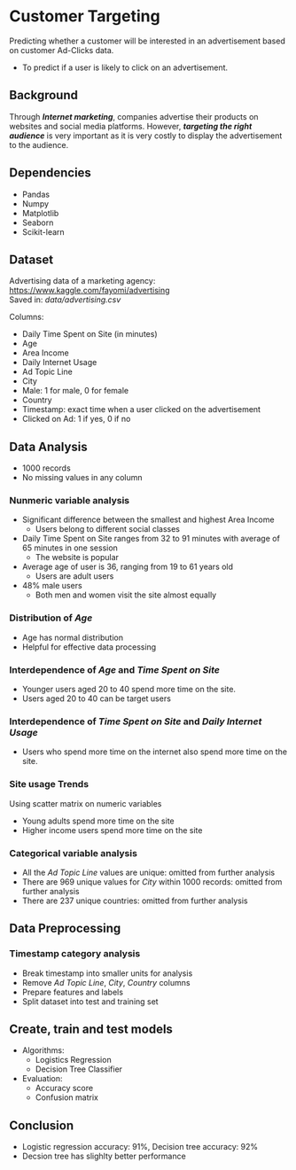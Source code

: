 # Customer Targeting

Predicting whether a customer will be interested in an advertisement based on customer Ad-Clicks data.

* To predict if a user is likely to click on an advertisement.

## Background

Through ***Internet marketing***, companies advertise their products on websites and social media platforms. However, ***targeting the right audience*** is very important as it is very costly to display the advertisement to the audience.

## Dependencies

* Pandas
* Numpy
* Matplotlib
* Seaborn
* Scikit-learn

## Dataset

Advertising data of a marketing agency: https://www.kaggle.com/fayomi/advertising<br>
Saved in: *data/advertising.csv*

Columns:

* Daily Time Spent on Site (in minutes)
* Age
* Area Income
* Daily Internet Usage
* Ad Topic Line
* City
* Male: 1 for male, 0 for female
* Country
* Timestamp: exact time when a user clicked on the advertisement
* Clicked on Ad: 1 if yes, 0 if no

## Data Analysis

* 1000 records
* No missing values in any column

### Nunmeric variable analysis

* Significant difference between the smallest and highest Area Income
  * Users belong to different social classes
* Daily Time Spent on Site ranges from 32 to 91 minutes with average of 65 minutes in one session
  * The website is popular
* Average age of user is 36, ranging from 19 to 61 years old
  * Users are adult users
* 48% male users
  * Both men and women visit the site almost equally

### Distribution of *Age*

* Age has normal distribution
* Helpful for effective data processing

### Interdependence of *Age* and *Time Spent on Site*

* Younger users aged 20 to 40 spend more time on the site.
* Users aged 20 to 40 can be target users

### Interdependence of *Time Spent on Site* and *Daily Internet Usage*

* Users who spend more time on the internet also spend more time on the site.

### Site usage Trends

Using scatter matrix on numeric variables

* Young adults spend more time on the site
* Higher income users spend more time on the site

### Categorical variable analysis

* All the *Ad Topic Line* values are unique: omitted from further analysis
* There are 969 unique values for *City* within 1000 records: omitted from further analysis
* There are 237 unique countries: omitted from further analysis

## Data Preprocessing

### Timestamp category analysis

* Break timestamp into smaller units for analysis
* Remove *Ad Topic Line*, *City*, *Country* columns
* Prepare features and labels
* Split dataset into test and training set

## Create, train and test models

* Algorithms:
  * Logistics Regression
  * Decision Tree Classifier
* Evaluation:
  * Accuracy score
  * Confusion matrix

## Conclusion

* Logistic regression accuracy: 91%, Decision tree accuracy: 92%
* Decsion tree has slighlty better performance



